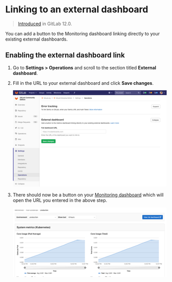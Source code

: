 # Linking to an external dashboard

> [Introduced](https://gitlab.com/gitlab-org/gitlab-foss/issues/57171) in GitLab 12.0.

You can add a button to the Monitoring dashboard linking directly to your existing external dashboards.

## Enabling the external dashboard link

1. Go to **Settings > Operations** and scroll to the section titled **External dashboard**.

1. Fill in the URL to your external dashboard and click **Save changes**.

   ![External Dashboard Settings](img/external_dashboard_settings.png)

1. There should now be a button on your
   [Monitoring dashboard](../../../ci/environments/index.md#monitoring-environments) which
   will open the URL you entered in the above step.

   ![External Dashboard Link](img/external_dashboard_link.png)
